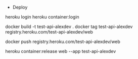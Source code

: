 * Deploy

heroku login
heroku container:login

docker build -t test-api-alexdev .
docker tag test-api-alexdev registry.heroku.com/test-api-alexdev/web

docker push registry.heroku.com/test-api-alexdev/web

heroku container:release web --app test-api-alexdev